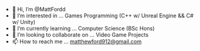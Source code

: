 - 👋 Hi, I’m @MattFordd
- 👀 I’m interested in ... Games Programming (C++ w/ Unreal Engine && C# w/ Unity)
- 🌱 I’m currently learning ... Computer Science (BSc Hons)
- 💞️ I’m looking to collaborate on ... Video Game Projects
- 📫 How to reach me ... matthewford912@gmail.com

<!---
MattFordd/MattFordd is a ✨ special ✨ repository because its `README.md` (this file) appears on your GitHub profile.
You can click the Preview link to take a look at your changes.
--->
